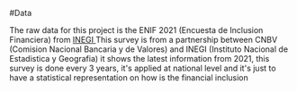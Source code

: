 #Data 

The raw data for this project is the ENIF 2021 (Encuesta de Inclusion Financiera) from [INEGI ](https://www.inegi.org.mx/programas/enif/2021/)
This survey is from a partnership between CNBV (Comision Nacional Bancaria y de Valores) and INEGI (Instituto Nacional de Estadistica y Geografia) it shows the latest information from 2021, this survey is done every 3 years, it's applied at national level and it's just to have a statistical representation on how is the financial inclusion
